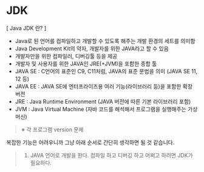 # JDK

[ Java JDK 란? ]

- Java로 된 언어를 컴파일하고 개발할 수 있도록 해주는 개발 환경의 세트를 의미함
- Java Development Kit의 약자, 개발자를 위한 JAVA라고 할 수 있음
- 개발자만을 위한 컴파일러, 디버깅툴 등을 제공
- 개발자 및 사용자를 위한 JAVA인 JRE(+JVM)을 포함한 종합 툴
- JAVA SE : C언어의 표준인 C9, C11처럼, JAVA의 표준 문법을 의미 (JAVA SE 11, 12 등)
- JAVA EE : JAVA SE에 엔터프라이즈용 여러 기능(라이브러리 등)을 포함한 확장 버전
- JRE : Java Runtime Environment (JAVA 버전에 따른 기본 라이브러리 포함)
- JVM : Java Virtual Machine (자바 코드를 해석해서 프로그램을 실행해주는 가상 머신)

> ※ 각 프로그램 version 문제

복잡한 기능은 어려우니까 그냥 아래 순서로 간단히 생각하면 될 것 같습니다.

> 1. JAVA 언어로 개발을 한다. 컴파일 하고 디버깅 하고 어쩌고 하려면 JDK가 필요하다.